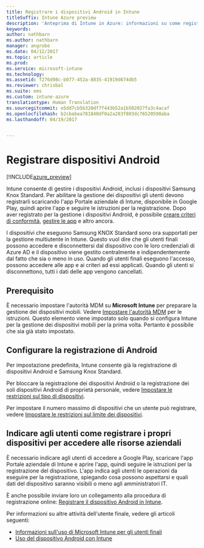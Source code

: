 ```yaml
---
title: Registrare i dispositivi Android in Intune
titleSuffix: Intune Azure preview
description: 'Anteprima di Intune in Azure: informazioni su come registrare dispositivi Android nell&quot;anteprima di Intune in Azure.'
keywords: 
author: nathbarn
ms.author: nathbarn
manager: angrobe
ms.date: 04/12/2017
ms.topic: article
ms.prod: 
ms.service: microsoft-intune
ms.technology: 
ms.assetid: f276d98c-b077-452a-8835-41919d674db5
ms.reviewer: chrisbal
ms.suite: ems
ms.custom: intune-azure
translationtype: Human Translation
ms.sourcegitcommit: e5dd7cb5b320df7f443b52a1b502027fa3c4acaf
ms.openlocfilehash: b2cbabea781840df0a2a283f803dc76520590aba
ms.lasthandoff: 04/19/2017


---
```


# <a name="enroll-android-devices"></a>Registrare dispositivi Android

[!INCLUDE[azure_preview](../includes/azure_preview.md)]

Intune consente di gestire i dispositivi Android, inclusi i dispositivi Samsung Knox Standard. Per abilitare la gestione dei dispositivi gli utenti devono registrarli scaricando l'app Portale aziendale di Intune, disponibile in Google Play, quindi aprire l'app e seguire le istruzioni per la registrazione. Dopo aver registrato per la gestione i dispositivi Android, è possibile [creare criteri di conformità](https://docs.microsoft.com/intune-azure/set-device-compliance/create-a-compliance-policy-for-android), [gestire le app](https://docs.microsoft.com/intune-azure/manage-apps/what-is-app-management) e altro ancora.

I dispositivi che eseguono Samsung KNOX Standard sono ora supportati per la gestione multiutente in Intune. Questo vuol dire che gli utenti finali possono accedere e disconnettersi dal dispositivo con le loro credenziali di Azure AD e il dispositivo viene gestito centralmente e indipendentemente dal fatto che sia o meno in uso. Quando gli utenti finali eseguono l'accesso, possono accedere alle app e ai criteri ad essi applicati. Quando gli utenti si disconnettono, tutti i dati delle app vengono cancellati.

## <a name="prerequisite"></a>Prerequisito

È necessario impostare l'autorità MDM su **Microsoft Intune** per preparare la gestione dei dispositivi mobili. Vedere [Impostare l'autorità MDM](set-mdm-authority.md) per le istruzioni. Questo elemento viene impostato solo quando si configura Intune per la gestione dei dispositivi mobili per la prima volta. Pertanto è possibile che sia già stato impostato.

## <a name="set-up-android-enrollment"></a>Configurare la registrazione di Android

Per impostazione predefinita, Intune consente già la registrazione di dispositivi Android e Samsung Knox Standard.

Per bloccare la registrazione dei dispositivi Android o la registrazione dei soli dispositivi Android di proprietà personale, vedere [Impostare le restrizioni sul tipo di dispositivi](https://docs.microsoft.com/intune-azure/enroll-devices/set-enrollment-restrictions#set-device-type-restrictions).

Per impostare il numero massimo di dispositivi che un utente può registrare, vedere [Impostare le restrizioni sul limite dei dispositivi](https://docs.microsoft.com/intune-azure/enroll-devices/set-enrollment-restrictions#set-device-limit-restrictions).

## <a name="tell-your-users-how-to-enroll-their-devices-to-access-company-resources"></a>Indicare agli utenti come registrare i propri dispositivi per accedere alle risorse aziendali

È necessario indicare agli utenti di accedere a Google Play, scaricare l'app Portale aziendale di Intune e aprire l'app, quindi seguire le istruzioni per la registrazione del dispositivo. L'app indica agli utenti le operazioni da eseguire per la registrazione, spiegando cosa possono aspettarsi e quali dati del dispositivo saranno visibili o meno agli amministratori IT.

È anche possibile inviare loro un collegamento alla procedura di registrazione online: [Registrare il dispositivo Android in Intune](https://docs.microsoft.com/intune/enduser/enroll-your-device-in-intune-android).

Per informazioni su altre attività dell'utente finale, vedere gli articoli seguenti:

- [Informazioni sull'uso di Microsoft Intune per gli utenti finali](https://docs.microsoft.com/intune/deploy-use/how-to-educate-your-end-users-about-microsoft-intune)
- [Uso del dispositivo Android con Intune](https://docs.microsoft.com/intune/enduser/using-your-android-device-with-intune)

